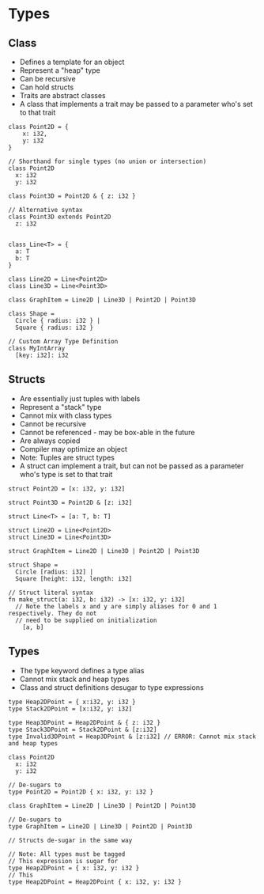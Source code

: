 # Types

## Class

- Defines a template for an object
- Represent a "heap" type
- Can be recursive
- Can hold structs
- Traits are abstract classes
- A class that implements a trait may be passed to a parameter who's set to that trait

```
class Point2D = {
	x: i32,
	y: i32
}

// Shorthand for single types (no union or intersection)
class Point2D
  x: i32
  y: i32

class Point3D = Point2D & { z: i32 }

// Alternative syntax
class Point3D extends Point2D
  z: i32


class Line<T> = {
  a: T
  b: T
}

class Line2D = Line<Point2D>
class Line3D = Line<Point3D>

class GraphItem = Line2D | Line3D | Point2D | Point3D

class Shape =
  Circle { radius: i32 } |
  Square { radius: i32 }

// Custom Array Type Definition
class MyIntArray
  [key: i32]: i32
```

## Structs

- Are essentially just tuples with labels
- Represent a "stack" type
- Cannot mix with class types
- Cannot be recursive
- Cannot be referenced - may be box-able in the future
- Are always copied
- Compiler may optimize an object
- Note: Tuples are struct types
- A struct can implement a trait, but can not be passed as a parameter who's type is set to that trait

```
struct Point2D = [x: i32, y: i32]

struct Point3D = Point2D & [z: i32]

struct Line<T> = [a: T, b: T]

struct Line2D = Line<Point2D>
struct Line3D = Line<Point3D>

struct GraphItem = Line2D | Line3D | Point2D | Point3D

struct Shape =
  Circle [radius: i32] |
  Square [height: i32, length: i32]

// Struct literal syntax
fn make_struct(a: i32, b: i32) -> [x: i32, y: i32]
  // Note the labels x and y are simply aliases for 0 and 1 respectively. They do not
  // need to be supplied on initialization
	[a, b]
```

## Types

- The type keyword defines a type alias
- Cannot mix stack and heap types
- Class and struct definitions desugar to type expressions

```
type Heap2DPoint = { x:i32, y: i32 }
type Stack2DPoint = [x:i32, y: i32]

type Heap3DPoint = Heap2DPoint & { z: i32 }
type Stack3DPoint = Stack2DPoint & [z:i32]
type Invalid3DPoint = Heap3DPoint & [z:i32] // ERROR: Cannot mix stack and heap types

class Point2D
  x: i32
  y: i32

// De-sugars to
type Point2D = Point2D { x: i32, y: i32 }

class GraphItem = Line2D | Line3D | Point2D | Point3D

// De-sugars to
type GraphItem = Line2D | Line3D | Point2D | Point3D

// Structs de-sugar in the same way

// Note: All types must be tagged
// This expression is sugar for
type Heap2DPoint = { x: i32, y: i32 }
// This
type Heap2DPoint = Heap2DPoint { x: i32, y: i32 }
```
